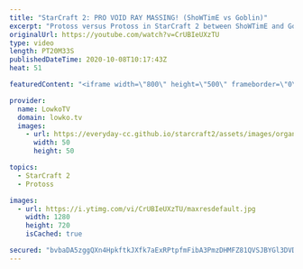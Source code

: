 ```yaml
---
title: "StarCraft 2: PRO VOID RAY MASSING! (ShoWTimE vs Goblin)"
excerpt: "Protoss versus Protoss in StarCraft 2 between ShoWTimE and Goblin. In this match Goblin decides to take an approach that is very popular at the lower end of the ladder: Massing Void Rays.  Become a YouTube member: https://lowko.tv/join Support my work on Patreon: http://www.patreon.com/lowkotv  My second"
originalUrl: https://youtube.com/watch?v=CrUBIeUXzTU
type: video
length: PT20M33S
publishedDateTime: 2020-10-08T10:17:43Z
heat: 51

featuredContent: "<iframe width=\"800\" height=\"500\" frameborder=\"0\" src=\"https://www.youtube.com/embed/CrUBIeUXzTU\" allow=\"accelerometer; autoplay; encrypted-media; gyroscope; picture-in-picture\" allowfullscreen></iframe>"

provider:
  name: LowkoTV
  domain: lowko.tv
  images:
    - url: https://everyday-cc.github.io/starcraft2/assets/images/organizations/lowko.tv-50x50.jpg
      width: 50
      height: 50

topics:
  - StarCraft 2
  - Protoss

images:
  - url: https://i.ytimg.com/vi/CrUBIeUXzTU/maxresdefault.jpg
    width: 1280
    height: 720
    isCached: true

secured: "bvbaDA5zggQXn4HpkftkJXfk7aExRPtpfmFibA3PmzDHMFZ81QVSJBYGl3DVD6K+dIEOa1a4cqwt/y24iJUv7XSFd8AwwyBYDgxRR07zmX+jjCspVlpllJmNJ0lnIqW8U4S6bhBu/YFlfEptvfW6QHj4HS82wdQC68FIJvBnQbPBGjxCHEJ01GghLPgz5DLIFrDULQjAv7GxQAsjQm6ctqoVu9VkSMeg0TFpceCNcEJwVj1avqjjbEwDE+TgIJwb/IOJoOlTM48nUvsiKZ6MhhLYqvSvrqa2q+p5zYHhoPOAZgBCejPcmFspx4Wr+ZYVvSDro5tXEJf0i7RaNhILZ6JSapUvoztZOYvUkFDGQ565CdGNqYl0JMmUmSRoaHiBmPqQdK+d7pLhUpXEMbX70t+i7Q7+L+JNCU0pDNUlM/Y=;BNuaiMdjqt2Jd07ScG4sFw=="
---
```


